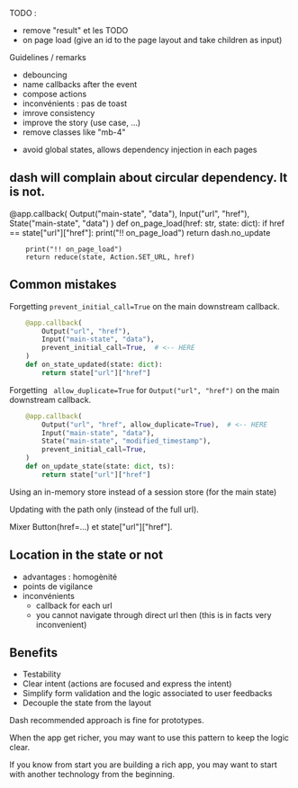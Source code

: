 TODO :
- remove "result" et les TODO
- on page load (give an id to the page layout and take children as input)


Guidelines / remarks
- debouncing
- name callbacks after the event
- compose actions
- inconvénients : pas de toast
- imrove consistency
- improve the story (use case, ...)
- remove classes like "mb-4"

+ avoid global states, allows dependency injection in each pages

## dash will complain about circular dependency. It is not.

@app.callback(
        Output("main-state", "data"),
        Input("url", "href"),
        State("main-state", "data")
    )
    def on_page_load(href: str, state: dict):
        if href == state["url"]["href"]:
            print("!! on_page_load")
            return dash.no_update

        print("!! on_page_load")
        return reduce(state, Action.SET_URL, href)

## Common mistakes

Forgetting `prevent_initial_call=True` on the main downstream callback.

```python
    @app.callback(
        Output("url", "href"),
        Input("main-state", "data"),
        prevent_initial_call=True,  # <-- HERE
    )
    def on_state_updated(state: dict):
        return state["url"]["href"]
```

Forgetting ` allow_duplicate=True` for `Output("url", "href")` on the main downstream callback.

```python
    @app.callback(
        Output("url", "href", allow_duplicate=True),  # <-- HERE
        Input("main-state", "data"),
        State("main-state", "modified_timestamp"),
        prevent_initial_call=True,
    )
    def on_update_state(state: dict, ts):
        return state["url"]["href"]
```

Using an in-memory store instead of a session store (for the main state)

Updating with the path only (instead of the full url).

Mixer Button(href=...) et state["url"]["href"].

## Location in the state or not

- advantages : homogènité
- points de vigilance
- inconvénients 
  - callback for each url
  - you cannot navigate through direct url then (this is in facts very inconvenient)

## Benefits

- Testability
- Clear intent (actions are focused and express the intent)
- Simplify form validation and the logic associated to user feedbacks
- Decouple the state from the layout

Dash recommended approach is fine for prototypes.

When the app get richer, you may want to use this pattern to keep the logic clear.

If you know from start you are building a rich app, you may want to start with another technology from the beginning.